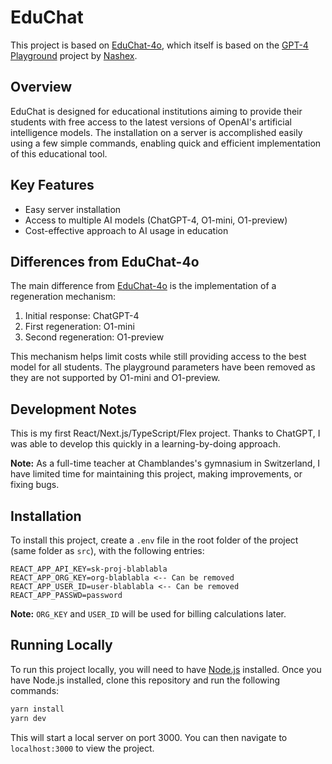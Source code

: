 # EduChat

This project is based on [EduChat-4o](https://github.com/4nd4ny/EduChat-4o), which itself is based on the [GPT-4 Playground](https://github.com/Nashex/gpt4-playground) project by [Nashex](https://github.com/Nashex).

## Overview

EduChat is designed for educational institutions aiming to provide their students with free access to the latest versions of OpenAI's artificial intelligence models. The installation on a server is accomplished easily using a few simple commands, enabling quick and efficient implementation of this educational tool.

## Key Features

- Easy server installation
- Access to multiple AI models (ChatGPT-4, O1-mini, O1-preview)
- Cost-effective approach to AI usage in education

## Differences from EduChat-4o

The main difference from [EduChat-4o](https://github.com/4nd4ny/EduChat-4o) is the implementation of a regeneration mechanism:

1. Initial response: ChatGPT-4
2. First regeneration: O1-mini
3. Second regeneration: O1-preview

This mechanism helps limit costs while still providing access to the best model for all students. The playground parameters have been removed as they are not supported by O1-mini and O1-preview.

## Development Notes

This is my first React/Next.js/TypeScript/Flex project. Thanks to ChatGPT, I was able to develop this quickly in a learning-by-doing approach.

**Note:** As a full-time teacher at Chamblandes's gymnasium in Switzerland, I have limited time for maintaining this project, making improvements, or fixing bugs.

## Installation

To install this project, create a `.env` file in the root folder of the project (same folder as `src`), with the following entries:

```
REACT_APP_API_KEY=sk-proj-blablabla
REACT_APP_ORG_KEY=org-blablabla <-- Can be removed
REACT_APP_USER_ID=user-blablabla <-- Can be removed
REACT_APP_PASSWD=password
```

**Note:** `ORG_KEY` and `USER_ID` will be used for billing calculations later. 

## Running Locally

To run this project locally, you will need to have [Node.js](https://nodejs.org/en/) installed. Once you have Node.js installed, clone this repository and run the following commands:

```bash
yarn install
yarn dev
```

This will start a local server on port 3000. You can then navigate to `localhost:3000` to view the project.
